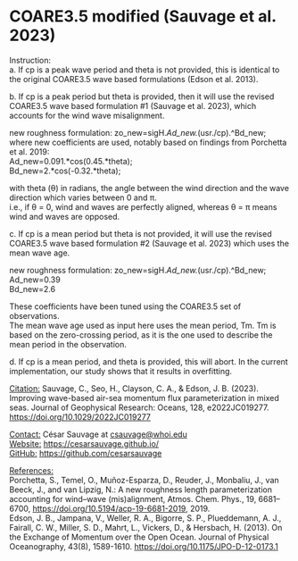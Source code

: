 # COARE3.5 modified (Sauvage et al. 2023)

Instruction:  
a. If cp is a peak wave period and theta is not provided, this is identical to the original COARE3.5 wave based formulations (Edson et al. 2013).  

b. If cp is a peak period but theta is provided, then it will use the revised COARE3.5 wave based formulation #1 (Sauvage et al. 2023), which accounts for the wind wave misalignment.    

new roughness formulation:  zo_new=sigH.*Ad_new.*(usr./cp).^Bd_new;  
where new coefficients are used, notably based on findings from Porchetta et al. 2019:  
Ad_new=0.091.*cos(0.45.*theta);    
Bd_new=2.*cos(-0.32.*theta);  

with theta (θ) in radians, the angle between the wind direction and the wave direction which varies between 0 and π.  
i.e., if θ = 0, wind and waves are perfectly aligned, whereas θ = π means wind and waves are opposed.   

c. If cp is a mean period but theta is not provided, it will use the revised COARE3.5 wave based formulation #2 (Sauvage et al. 2023) which uses the mean wave age.  

new roughness formulation:  zo_new=sigH.*Ad_new.*(usr./cp).^Bd_new;  
Ad_new=0.39    
Bd_new=2.6  

These coefficients have been tuned using the COARE3.5 set of observations.   
The mean wave age used as input here uses the mean period, Tm. Tm is based on the zero-crossing period, as it is the one used to describe the mean period in the observation.  

d. If cp is a mean period, and theta is provided, this will abort. In the current implementation, our study shows that it results in overfitting.  

<ins>Citation:</ins>  Sauvage, C., Seo, H., Clayson, C. A., & Edson, J. B. (2023). Improving wave-based air-sea momentum flux parameterization in mixed seas. Journal of Geophysical Research: Oceans, 128, e2022JC019277. https://doi.org/10.1029/2022JC019277 

<ins>Contact:</ins> César Sauvage at csauvage@whoi.edu  
<ins>Website:</ins>  https://cesarsauvage.github.io/  
<ins>GitHub:</ins>  https://github.com/cesarsauvage  


<ins>References:</ins>  
Porchetta, S., Temel, O., Muñoz-Esparza, D., Reuder, J., Monbaliu, J., van Beeck, J., and van Lipzig, N.: A new roughness length parameterization accounting for wind–wave (mis)alignment, Atmos. Chem. Phys., 19, 6681–6700, https://doi.org/10.5194/acp-19-6681-2019, 2019.  
Edson, J. B., Jampana, V., Weller, R. A., Bigorre, S. P., Plueddemann, A. J., Fairall, C. W., Miller, S. D., Mahrt, L., Vickers, D., & Hersbach, H. (2013). On the Exchange of Momentum over the Open Ocean. Journal of Physical Oceanography, 43(8), 1589-1610. https://doi.org/10.1175/JPO-D-12-0173.1  
